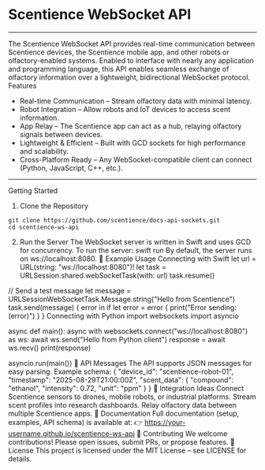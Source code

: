 # Scentience WebSocket API
---
The Scentience WebSocket API provides real-time communication between Scentience devices, the Scentience mobile app, and other robots or olfactory-enabled systems.
Enabled to interface with nearly any application and programming language, this API enables seamless exchange of olfactory information over a lightweight, bidirectional WebSocket protocol.
Features
- Real-time Communication – Stream olfactory data with minimal latency.
- Robot Integration – Allow robots and IoT devices to access scent information.
- App Relay – The Scentience app can act as a hub, relaying olfactory signals between devices.
- Lightweight & Efficient – Built with GCD sockets for high performance and scalability.
- Cross-Platform Ready – Any WebSocket-compatible client can connect (Python, JavaScript, C++, etc.).
---
Getting Started
1. Clone the Repository
```
git clone https://github.com/scentience/docs-api-sockets.git
cd scentience-ws-api
```
2. Run the Server
The WebSocket server is written in Swift and uses GCD for concurrency.
To run the server:
swift run
By default, the server runs on ws://localhost:8080.
📡 Example Usage
Connecting with Swift
let url = URL(string: "ws://localhost:8080")!
let task = URLSession.shared.webSocketTask(with: url)
task.resume()

// Send a test message
let message = URLSessionWebSocketTask.Message.string("Hello from Scentience")
task.send(message) { error in
    if let error = error {
        print("Error sending: \(error)")
    }
}
Connecting with Python
import websockets
import asyncio

async def main():
    async with websockets.connect("ws://localhost:8080") as ws:
        await ws.send("Hello from Python client")
        response = await ws.recv()
        print(response)

asyncio.run(main())
🔧 API Messages
The API supports JSON messages for easy parsing.
Example schema:
{
  "device_id": "scentience-robot-01",
  "timestamp": "2025-08-29T21:00:00Z",
  "scent_data": {
    "compound": "ethanol",
    "intensity": 0.72,
    "unit": "ppm"
  }
}
🧩 Integration Ideas
Connect Scentience sensors to drones, mobile robots, or industrial platforms.
Stream scent profiles into research dashboards.
Relay olfactory data between multiple Scentience apps.
📖 Documentation
Full documentation (setup, examples, API schema) is available at:
👉 https://your-username.github.io/scentience-ws-api
🤝 Contributing
We welcome contributions! Please open issues, submit PRs, or propose features.
📜 License
This project is licensed under the MIT License – see LICENSE for details.

